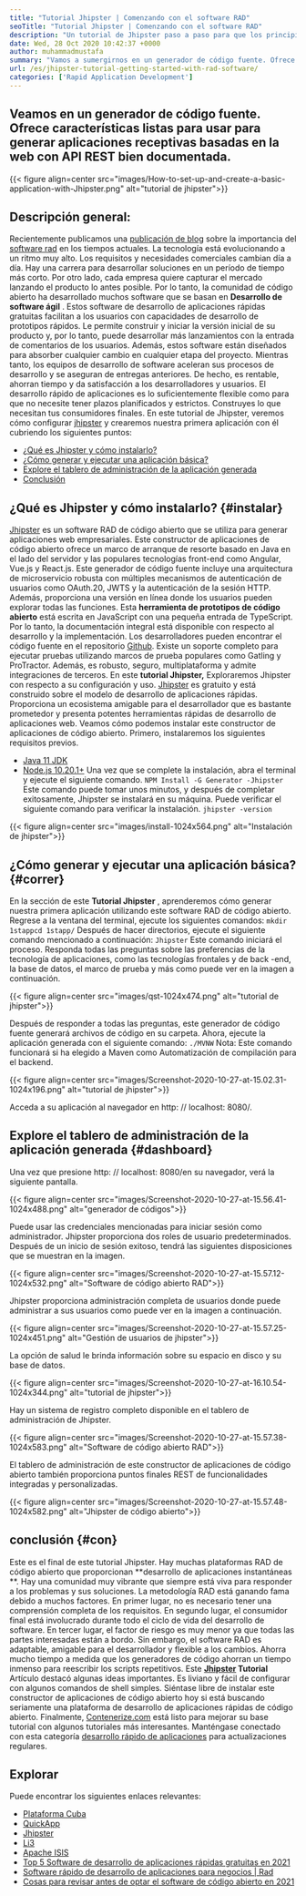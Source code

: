 ```yaml
---
title: "Tutorial Jhipster | Comenzando con el software RAD" 
seoTitle: "Tutorial Jhipster | Comenzando con el software RAD" 
description: "Un tutorial de Jhipster paso a paso para que los principiantes se inicien. Siga este artículo para configurar la primera aplicación con el software RAD Jhipster Open Source." 
date: Wed, 28 Oct 2020 10:42:37 +0000
author: muhammadmustafa
summary: "Vamos a sumergirnos en un generador de código fuente. Ofrece características listas para usar para generar aplicaciones receptivas basadas en la web con API REST bien documentada." 
url: /es/jhipster-tutorial-getting-started-with-rad-software/
categories: ['Rapid Application Development']
---
```


## Veamos en un generador de código fuente. Ofrece características listas para usar para generar aplicaciones receptivas basadas en la web con API REST bien documentada.

{{< figure align=center src="images/How-to-set-up-and-create-a-basic-application-with-Jhipster.png" alt="tutorial de jhipster">}}


## Descripción general:
Recientemente publicamos una [publicación de blog][1] sobre la importancia del [software rad][2] en los tiempos actuales. La tecnología está evolucionando a un ritmo muy alto. Los requisitos y necesidades comerciales cambian día a día. Hay una carrera para desarrollar soluciones en un período de tiempo más corto. Por otro lado, cada empresa quiere capturar el mercado lanzando el producto lo antes posible. Por lo tanto, la comunidad de código abierto ha desarrollado muchos software que se basan en **Desarrollo de software ágil** . Estos software de desarrollo de aplicaciones rápidas gratuitas facilitan a los usuarios con capacidades de desarrollo de prototipos rápidos. Le permite construir y iniciar la versión inicial de su producto y, por lo tanto, puede desarrollar más lanzamientos con la entrada de comentarios de los usuarios. Además, estos software están diseñados para absorber cualquier cambio en cualquier etapa del proyecto.
Mientras tanto, los equipos de desarrollo de software aceleran sus procesos de desarrollo y se aseguran de entregas anteriores. De hecho, es rentable, ahorran tiempo y da satisfacción a los desarrolladores y usuarios. El desarrollo rápido de aplicaciones es lo suficientemente flexible como para que no necesite tener plazos planificados y estrictos. Construyes lo que necesitan tus consumidores finales. En este tutorial de Jhipster, veremos cómo configurar [jhipster][3] y crearemos nuestra primera aplicación con él cubriendo los siguientes puntos:
  * [¿Qué es Jhipster y cómo instalarlo?][4]
  * [¿Cómo generar y ejecutar una aplicación básica?][5]
  * [Explore el tablero de administración de la aplicación generada][6]
  * [Conclusión][7]

## ¿Qué es Jhipster y cómo instalarlo?   {#instalar}
[Jhipster][3] es un software RAD de código abierto que se utiliza para generar aplicaciones web empresariales. Este constructor de aplicaciones de código abierto ofrece un marco de arranque de resorte basado en Java en el lado del servidor y las populares tecnologías front-end como Angular, Vue.js y React.js. Este generador de código fuente incluye una arquitectura de microservicio robusta con múltiples mecanismos de autenticación de usuarios como OAuth.20, JWTS y la autenticación de la sesión HTTP. Además, proporciona una versión en línea donde los usuarios pueden explorar todas las funciones. Esta **herramienta de prototipos de código abierto**  está escrita en JavaScript con una pequeña entrada de TypeScript. Por lo tanto, la documentación integral está disponible con respecto al desarrollo y la implementación. Los desarrolladores pueden encontrar el código fuente en el repositorio [Github][8]. Existe un soporte completo para ejecutar pruebas utilizando marcos de prueba populares como Gatling y ProTractor. Además, es robusto, seguro, multiplataforma y admite integraciones de terceros.
En este **tutorial Jhipster,**  Exploraremos Jhipster con respecto a su configuración y uso. [Jhipster][3] es gratuito y está construido sobre el modelo de desarrollo de aplicaciones rápidas. Proporciona un ecosistema amigable para el desarrollador que es bastante prometedor y presenta potentes herramientas rápidas de desarrollo de aplicaciones web.
Veamos cómo podemos instalar este constructor de aplicaciones de código abierto. Primero, instalaremos los siguientes requisitos previos.
  * [Java 11 JDK][9]
  * [Node.js 10.20.1+][10]
Una vez que se complete la instalación, abra el terminal y ejecute el siguiente comando.
`NPM Install -G Generator -Jhipster`
Este comando puede tomar unos minutos, y después de completar exitosamente, Jhipster se instalará en su máquina.
Puede verificar el siguiente comando para verificar la instalación.
`jhipster -version`

{{< figure align=center src="images/install-1024x564.png" alt="Instalación de jhipster">}}


## ¿Cómo generar y ejecutar una aplicación básica?   {#correr}
En la sección de este **Tutorial Jhipster** , aprenderemos cómo generar nuestra primera aplicación utilizando este software RAD de código abierto.
Regrese a la ventana del terminal, ejecute los siguientes comandos:
`mkdir 1stappcd 1stapp/`
Después de hacer directorios, ejecute el siguiente comando mencionado a continuación:
`Jhipster`
Este comando iniciará el proceso. Responda todas las preguntas sobre las preferencias de la tecnología de aplicaciones, como las tecnologías frontales y de back -end, la base de datos, el marco de prueba y más como puede ver en la imagen a continuación.

{{< figure align=center src="images/qst-1024x474.png" alt="tutorial de jhipster">}}

Después de responder a todas las preguntas, este generador de código fuente generará archivos de código en su carpeta.
Ahora, ejecute la aplicación generada con el siguiente comando:
`./MVNW`
Nota: Este comando funcionará si ha elegido a Maven como Automatización de compilación para el backend.

{{< figure align=center src="images/Screenshot-2020-10-27-at-15.02.31-1024x196.png" alt="tutorial de jhipster">}}

Acceda a su aplicación al navegador en http: // localhost: 8080/.

## Explore el tablero de administración de la aplicación generada   {#dashboard}
Una vez que presione http: // localhost: 8080/en su navegador, verá la siguiente pantalla.

{{< figure align=center src="images/Screenshot-2020-10-27-at-15.56.41-1024x488.png" alt="generador de códigos">}}

Puede usar las credenciales mencionadas para iniciar sesión como administrador. Jhipster proporciona dos roles de usuario predeterminados. Después de un inicio de sesión exitoso, tendrá las siguientes disposiciones que se muestran en la imagen.

{{< figure align=center src="images/Screenshot-2020-10-27-at-15.57.12-1024x532.png" alt="Software de código abierto RAD">}}

Jhipster proporciona administración completa de usuarios donde puede administrar a sus usuarios como puede ver en la imagen a continuación.

{{< figure align=center src="images/Screenshot-2020-10-27-at-15.57.25-1024x451.png" alt="Gestión de usuarios de jhipster">}}

La opción de salud le brinda información sobre su espacio en disco y su base de datos.

{{< figure align=center src="images/Screenshot-2020-10-27-at-16.10.54-1024x344.png" alt="tutorial de jhipster">}}

Hay un sistema de registro completo disponible en el tablero de administración de Jhipster.

{{< figure align=center src="images/Screenshot-2020-10-27-at-15.57.38-1024x583.png" alt="Software de código abierto RAD">}}

El tablero de administración de este constructor de aplicaciones de código abierto también proporciona puntos finales REST de funcionalidades integradas y personalizadas.

{{< figure align=center src="images/Screenshot-2020-10-27-at-15.57.48-1024x582.png" alt="Jhipster de código abierto">}}


## conclusión   {#con}
Este es el final de este tutorial Jhipster. Hay muchas plataformas RAD de código abierto que proporcionan **desarrollo de aplicaciones instantáneas **. Hay una comunidad muy vibrante que siempre está viva para responder a los problemas y sus soluciones. La metodología RAD está ganando fama debido a muchos factores. En primer lugar, no es necesario tener una comprensión completa de los requisitos. En segundo lugar, el consumidor final está involucrado durante todo el ciclo de vida del desarrollo de software. En tercer lugar, el factor de riesgo es muy menor ya que todas las partes interesadas están a bordo. Sin embargo, el software RAD es adaptable, amigable para el desarrollador y flexible a los cambios. Ahorra mucho tiempo a medida que los generadores de código ahorran un tiempo inmenso para reescribir los scripts repetitivos. Este  **[Jhipster][3] Tutorial**   Artículo destacó algunas ideas importantes. Es liviano y fácil de configurar con algunos comandos de shell simples.
Siéntase libre de instalar este constructor de aplicaciones de código abierto hoy si está buscando seriamente una plataforma de desarrollo de aplicaciones rápidas de código abierto. Finalmente, [Contenerize.com][11] está listo para mejorar su base tutorial con algunos tutoriales más interesantes. Manténgase conectado con esta categoría [desarrollo rápido de aplicaciones][2] para actualizaciones regulares.

## Explorar
Puede encontrar los siguientes enlaces relevantes:
  * [Plataforma Cuba][12]
  * [QuickApp][13]
  * [Jhipster][3]
  * [Li3][14]
  * [Apache ISIS][15]
  * [Top 5 Software de desarrollo de aplicaciones rápidas gratuitas en 2021][16]
  * [Software rápido de desarrollo de aplicaciones para negocios | Rad][17]
  * [Cosas para revisar antes de optar el software de código abierto en 2021][18]

  
[1]: https://blog.containerize.com/2020/10/23/how-rad-software-can-help-you-to-grow-business-to-next-level/
[2]: https://products.containerize.com/rad
[3]: https://products.containerize.com/rad/jhipster
[4]: #install
[5]: #run
[6]: #dashboard
[7]: #con
[8]: https://github.com/jhipster/generator-jhipster
[9]: https://www.oracle.com/java/technologies/javase-jdk11-downloads.html
[10]: https://nodejs.org/en/
[11]: https://www.containerize.com/
[12]: https://products.containerize.com/rad/cuba
[13]: https://products.containerize.com/rad/quickapp
[14]: https://products.containerize.com/rad/li3
[15]: https://products.containerize.com/rad/apache-isis
[16]: https://blog.containerize.com/rapid-application-development/top-5-free-rapid-application-development-software-in-2021/
[17]: https://blog.containerize.com/rapid-application-development/rapid-application-development-software-for-business-rad/
[18]: https://blog.containerize.com/cmdb-software/things-to-review-before-opting-open-source-software-in-2021/
